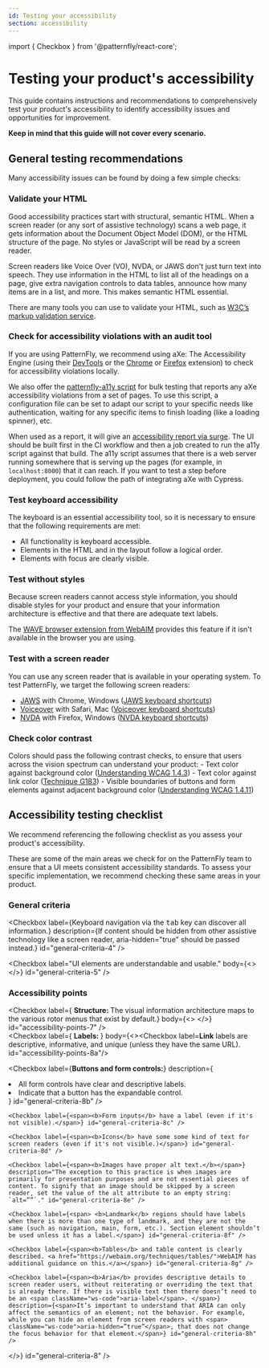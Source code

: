 ```yaml
---
id: Testing your accessibility
section: accessibility
---
```

import { Checkbox } from '@patternfly/react-core';

# Testing your product's accessibility 

This guide contains instructions and recommendations to comprehensively test your product's accessibility to identify accessibility issues and opportunities for improvement.  

**Keep in mind that this guide will not cover every scenario.**

## General testing recommendations 

Many accessibility issues can be found by doing a few simple checks: 

### Validate your HTML

Good accessibility practices start with structural, semantic HTML. When a screen reader (or any sort of assistive technology) scans a web page, it gets information about the Document Object Model (DOM), or the HTML structure of the page. No styles or JavaScript will be read by a screen reader. 

Screen readers like Voice Over (VO), NVDA, or JAWS don't just turn text into speech. They use information in the HTML to list all of the headings on a page, give extra navigation controls to data tables, announce how many items are in a list, and more. This makes semantic HTML essential. 

There are many tools you can use to validate your HTML, such as [W3C’s markup validation service](https://validator.w3.org/). 

### Check for accessibility violations with an audit tool

 If you are using PatternFly, we recommend using aXe: The Accessibility Engine (using their [DevTools](https://www.deque.com/axe/devtools/) or the [Chrome](https://chrome.google.com/webstore/detail/axe-devtools-web-accessib/lhdoppojpmngadmnindnejefpokejbdd) or [Firefox](https://addons.mozilla.org/en-US/firefox/addon/axe-devtools/) extension) to check for accessibility violations locally. 
 
We also offer the [patternfly-a11y script](https://github.com/patternfly/patternfly-a11y) for bulk testing that reports any aXe accessibility violations from a set of pages. To use this script, a configuration file can be set to adapt our script to your specific needs like authentication, waiting for any specific items to finish loading (like a loading spinner), etc. 
 
When used as a report, it will give an [accessibility report via surge](http://a11y-os.surge.sh/). The UI should be built first in the CI workflow and then a job created to run the a11y script against that build. The a11y script assumes that there is a web server running somewhere that is serving up the pages (for example, in `localhost:8000`) that it can reach. If you want to test a step before deployment, you could follow the path of integrating aXe with Cypress.


### Test keyboard accessibility

The keyboard is an essential accessibility tool, so it is necessary to ensure that the following requirements are met: 

  - All functionality is keyboard accessible.
  - Elements in the HTML and in the layout follow a logical order.
  - Elements with focus are clearly visible.

### Test without styles

Because screen readers cannot access style information, you should disable styles for your product and ensure that your information architecture is effective and that there are adequate text labels.

 The [WAVE browser extension from WebAIM](//wave.webaim.org/extension/) provides this feature if it isn't available in the browser you are using.

### Test with a screen reader 

You can use any screen reader that is available in your operating system. To test PatternFly, we target the following screen readers:
  - [JAWS](https://www.freedomscientific.com/products/software/jaws/) with Chrome, Windows ([JAWS keyboard shortcuts](//dequeuniversity.com/screenreaders/jaws-keyboard-shortcuts))
  - [Voiceover](https://support.apple.com/guide/voiceover/welcome/mac) with Safari, Mac ([Voiceover keyboard shortcuts](//dequeuniversity.com/screenreaders/voiceover-keyboard-shortcuts))
  - [NVDA](https://www.nvaccess.org/download/) with Firefox, Windows ([NVDA keyboard shortcuts](//dequeuniversity.com/screenreaders/nvda-keyboard-shortcuts))

### Check color contrast

Colors should pass the following contrast checks, to ensure that users across the vision spectrum can understand your product:
    - Text color against background color ([Understanding WCAG 1.4.3](//www.w3.org/WAI/WCAG21/Understanding/contrast-minimum.html))
    - Text color against link color ([Technique G183](//www.w3.org/TR/WCAG20-TECHS/G183.html))
    - Visible boundaries of buttons and form elements against adjacent background color ([Understanding WCAG 1.4.11](//www.w3.org/WAI/WCAG21/Understanding/non-text-contrast.html))

## Accessibility testing checklist

We recommend referencing the following checklist as you assess your product's accessibility.

These are some of the main areas we check for on the PatternFly team to ensure that a UI meets consistent accessibility standards. To assess your specific implementation, we recommend checking these same areas in your product. 

### General criteria

<Checkbox label="Rotor navigation can discover all information." id="general-criteria-1" /> 

<Checkbox label="Shortcut navigation can discover all information."  description="For example, a keyboard shortcut that navigates between all headings on a page should discover all intended headings." id="general-criteria-2" />

<Checkbox label="Cursor navigation can discover all applicable information." description="Some assistive technologies will have their own means of navigation and focus management. For example, VoiceOver uses a 'VO' key plus right or left arrow keys to navigate a page. This may be different than conventional keyboard navigation." id="general-criteria-3" />

<Checkbox label={<span>Keyboard navigation via the <kbd>tab</kbd> key can discover all information.</span>} description={<span>If content should be hidden from other assistive technology like a screen reader, <span className="ws-code">aria-hidden="true"</span> should be passed instead.</span>} id="general-criteria-4" />

<Checkbox label="UI elements are understandable and usable." body={<><Checkbox label="When you navigate to an element by keyboard or other assistive technology, you can easily understand and use the item." id="general-criteria-5a" /> <Checkbox label="The flow of information makes sense when navigating." description="Assistive technology (like screen readers) navigate the page in DOM order. If you use CSS to visually reposition elements, they may be announced in a nonsensical sequence. If you need something to appear earlier in the page, try to physically move it earlier in the DOM instead.
" id="general-criteria-5b" /></>} id="general-criteria-5" /> <br/>

### Accessibility points

<Checkbox label={<span> <b> Structure: </b> The visual information architecture maps to the various rotor menus that exist by default.</span>} body={<><Checkbox label="Rotor has descriptive and concise headings, landmarks, links, form controls, tables, and other elements." id="accessibility-points-7a" />
<Checkbox label="Heading levels convey structure/content and do not skip levels." description="A common practice is to use a single h1 for the primary headline or logo on a page, h2s for designating major sections, and h3s for supporting sections." id="accessibility-points-7b" />
<Checkbox label="Landmarks" id="accessibility-points-7c" />
<Checkbox label="Links" id="accessibility-points-7d" />
<Checkbox label="Form controls" id="accessibility-points-7e" />
<Checkbox label="Tables" id="accessibility-points-7f" /></>}  id="accessibility-points-7" />
<br/>
<Checkbox label={<span> <b> Labels: </b> </span>} body={<><Checkbox label=<span><b>Link</b> labels  are descriptive, informative, and unique (unless they have the same URL).</span> id="accessibility-points-8a"/> 

  <Checkbox label={<span><b>Buttons and form controls:</b></span>} description={ <span>
    <li> All form controls have clear and descriptive labels. </li>
    <li> Indicate that a button has the expandable control. </li>
  </span>
  }
  id="general-criteria-8b" />
    
    <Checkbox label={<span><b>Form inputs</b> have a label (even if it's not visible).</span>} id="general-criteria-8c" />
    
    <Checkbox label={<span><b>Icons</b> have some some kind of text for screen readers (even if it's not visible.)</span>} id="general-criteria-8d" />

    <Checkbox label={<span><b>Images have proper alt text.</b></span>} description="The exception to this practice is when images are primarily for presentation purposes and are not essential pieces of content. To signify that an image should be skipped by a screen reader, set the value of the alt attribute to an empty string: `alt=””`." id="general-criteria-8e" />

    <Checkbox label={<span> <b>Landmark</b> regions should have labels when there is more than one type of landmark, and they are not the same (such as navigation, main, form, etc.). Section element shouldn’t be used unless it has a label.</span>} id="general-criteria-8f" />

    <Checkbox label={<span><b>Tables</b> and table content is clearly described. <a href="https://webaim.org/techniques/tables/">WebAIM has additional guidance on this.</a></span>} id="general-criteria-8g" />

    <Checkbox label={<span><b>Aria</b> provides descriptive details to screen reader users, without reiterating or overriding the text that is already there. If there is visible text then there doesn’t need to be an <span className="ws-code">aria-label</span>. </span>} description={<span>It’s important to understand that ARIA can only affect the semantics of an element; not the behavior. For example, while you can hide an element from screen readers with <span> className="ws-code">aria-hidden=”true”</span>, that does not change the focus behavior for that element.</span>} id="general-criteria-8h" />

</>}  id="general-criteria-8" />

